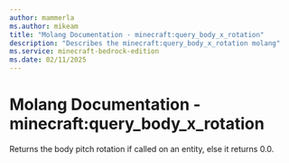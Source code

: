 ```yaml
---
author: mammerla
ms.author: mikeam
title: "Molang Documentation - minecraft:query_body_x_rotation"
description: "Describes the minecraft:query_body_x_rotation molang"
ms.service: minecraft-bedrock-edition
ms.date: 02/11/2025 
---
```


# Molang Documentation - minecraft:query_body_x_rotation

Returns the body pitch rotation if called on an entity, else it returns 0.0.
